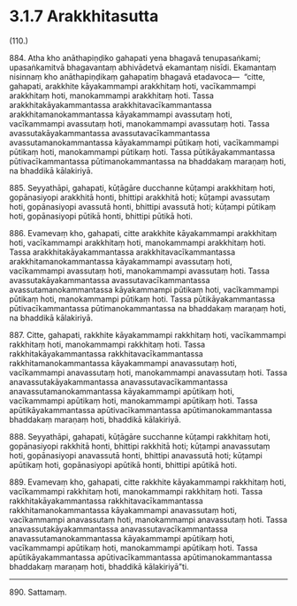 

# 3.1.7 Arakkhitasutta




(110.)

884\. Atha kho anāthapiṇḍiko gahapati yena bhagavā tenupasaṅkami; upasaṅkamitvā bhagavantaṃ abhivādetvā ekamantaṃ nisīdi. Ekamantaṃ nisinnaṃ kho anāthapiṇḍikaṃ gahapatiṃ bhagavā etadavoca—  “citte, gahapati, arakkhite kāyakammampi arakkhitaṃ hoti, vacīkammampi arakkhitaṃ hoti, manokammampi arakkhitaṃ hoti. Tassa arakkhitakāyakammantassa arakkhitavacīkammantassa arakkhitamanokammantassa kāyakammampi avassutaṃ hoti, vacīkammampi avassutaṃ hoti, manokammampi avassutaṃ hoti. Tassa avassutakāyakammantassa avassutavacīkammantassa avassutamanokammantassa kāyakammampi pūtikaṃ hoti, vacīkammampi pūtikaṃ hoti, manokammampi pūtikaṃ hoti. Tassa pūtikāyakammantassa pūtivacīkammantassa pūtimanokammantassa na bhaddakaṃ maraṇaṃ hoti, na bhaddikā kālakiriyā.

885\. Seyyathāpi, gahapati, kūṭāgāre ducchanne kūṭampi arakkhitaṃ hoti, gopānasiyopi arakkhitā honti, bhittipi arakkhitā hoti; kūṭampi avassutaṃ hoti, gopānasiyopi avassutā honti, bhittipi avassutā hoti; kūṭampi pūtikaṃ hoti, gopānasiyopi pūtikā honti, bhittipi pūtikā hoti.

886\. Evamevaṃ kho, gahapati, citte arakkhite kāyakammampi arakkhitaṃ hoti, vacīkammampi arakkhitaṃ hoti, manokammampi arakkhitaṃ hoti. Tassa arakkhitakāyakammantassa arakkhitavacīkammantassa arakkhitamanokammantassa kāyakammampi avassutaṃ hoti, vacīkammampi avassutaṃ hoti, manokammampi avassutaṃ hoti. Tassa avassutakāyakammantassa avassutavacīkammantassa avassutamanokammantassa kāyakammampi pūtikaṃ hoti, vacīkammampi pūtikaṃ hoti, manokammampi pūtikaṃ hoti. Tassa pūtikāyakammantassa pūtivacīkammantassa pūtimanokammantassa na bhaddakaṃ maraṇaṃ hoti, na bhaddikā kālakiriyā.

887\. Citte, gahapati, rakkhite kāyakammampi rakkhitaṃ hoti, vacīkammampi rakkhitaṃ hoti, manokammampi rakkhitaṃ hoti. Tassa rakkhitakāyakammantassa rakkhitavacīkammantassa rakkhitamanokammantassa kāyakammampi anavassutaṃ hoti, vacīkammampi anavassutaṃ hoti, manokammampi anavassutaṃ hoti. Tassa anavassutakāyakammantassa anavassutavacīkammantassa anavassutamanokammantassa kāyakammampi apūtikaṃ hoti, vacīkammampi apūtikaṃ hoti, manokammampi apūtikaṃ hoti. Tassa apūtikāyakammantassa apūtivacīkammantassa apūtimanokammantassa bhaddakaṃ maraṇaṃ hoti, bhaddikā kālakiriyā.

888\. Seyyathāpi, gahapati, kūṭāgāre succhanne kūṭampi rakkhitaṃ hoti, gopānasiyopi rakkhitā honti, bhittipi rakkhitā hoti; kūṭampi anavassutaṃ hoti, gopānasiyopi anavassutā honti, bhittipi anavassutā hoti; kūṭampi apūtikaṃ hoti, gopānasiyopi apūtikā honti, bhittipi apūtikā hoti.

889\. Evamevaṃ kho, gahapati, citte rakkhite kāyakammampi rakkhitaṃ hoti, vacīkammampi rakkhitaṃ hoti, manokammampi rakkhitaṃ hoti. Tassa rakkhitakāyakammantassa rakkhitavacīkammantassa rakkhitamanokammantassa kāyakammampi anavassutaṃ hoti, vacīkammampi anavassutaṃ hoti, manokammampi anavassutaṃ hoti. Tassa anavassutakāyakammantassa anavassutavacīkammantassa anavassutamanokammantassa kāyakammampi apūtikaṃ hoti, vacīkammampi apūtikaṃ hoti, manokammampi apūtikaṃ hoti. Tassa apūtikāyakammantassa apūtivacīkammantassa apūtimanokammantassa bhaddakaṃ maraṇaṃ hoti, bhaddikā kālakiriyā”ti.

---

890\. Sattamaṃ.





